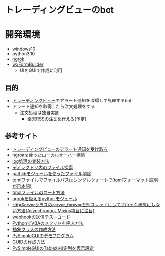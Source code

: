 # トレーディングビューのbot

# 開発環境

- windows10
- python3.10
- [ngrok](https://ngrok.com/)
- [wxFormBuilder](https://github.com/wxFormBuilder/wxFormBuilder)
    - UIをGUIで作成に利用


## 目的
- [トレーディングビュー](https://jp.tradingview.com/)のアラート通知を取得して処理するbot
- アラート通知を取得したら注文処理をする
    - 注文処理は独自実装
        - 楽天RSSの注文を行える(予定)

## 参考サイト
- [トレーディングビューのアラート通知を受け取る](https://note.com/mioka_/n/n62b2615ca1cc)
- [ngrokを使ったローカルサーバー構築](https://zenn.dev/yu1low/articles/459fc8023e80a2)
- [log処理の実装方法](https://qiita.com/FukuharaYohei/items/92795107032c8c0bfd19)
- [ディレクトリ内のファイル探索](https://note.nkmk.me/python-pathlib-iterdir-glob/)
- [pathlibモジュールを使ったファイル削除](https://www.javadrive.jp/python/file/index10.html)
- [tomlファイルでファイルパスはシングルクォートで(tomlフォーマット説明が日本語)](https://toml.io/ja/v0.5.0)
- [tmolファイルのロード方法](https://qiita.com/tetrapod117/items/d27388d5ed9386c1efd6)
- [ngrokを扱えるpythonモジュール](https://ngrok.github.io/ngrok-python/index.html)
- [HttpServerクラスのserver_foreverを別スレッドにしてブロック状態にしない方法(Asynchronous Mixins項目に注目)](https://docs.python.org/3/library/socketserver.html)
- [webhookの送信テストコード](https://laboratory.kazuuu.net/sending-a-webhook-using-request-in-python/)
- [PythonでVBAのメソッドを呼ぶ方法](https://fastclassinfo.com/entry/run_excelvba_from_python/)
- [抽象クラスの作成方法](https://qiita.com/TrashBoxx/items/7a76e46122191529c526)
- [PySimpleGUIのデモプログラム](https://github.com/PySimpleGUI/PySimpleGUI/tree/master/DemoPrograms)
- [GUIDの作成方法](https://stackoverflow.com/questions/3530294/how-to-generate-unique-64-bits-integers-from-python)
- [PySimpleGUIのTableの指定列を表示設定](https://serverarekore.blogspot.com/2021/12/pysimplegui.html)
